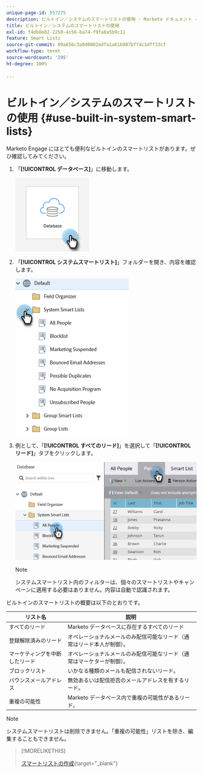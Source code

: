```yaml
---
unique-page-id: 557275
description: ビルトイン／システムのスマートリストの使用 - Marketo ドキュメント - 製品ドキュメント
title: ビルトイン／システムのスマートリストの使用
exl-id: f4db0e02-2250-4c56-ba74-f9fa8a5b9c11
feature: Smart Lists
source-git-commit: 09a656c3a0d0002edfa1a61b987bff4c1dff33cf
workflow-type: tm+mt
source-wordcount: '195'
ht-degree: 100%

---
```


# ビルトイン／システムのスマートリストの使用 {#use-built-in-system-smart-lists}

Marketo Engage にはとても便利なビルトインのスマートリストがあります。ぜひ確認してみてください。

1. 「**[!UICONTROL データベース]**」に移動します。

   ![](assets/use-built-in-system-smart-lists-1.png)

1. 「**[!UICONTROL システムスマートリスト]**」フォルダーを開き、内容を確認します。

   ![](assets/use-built-in-system-smart-lists-2.png)

1. 例として、「**[!UICONTROL すべてのリード]**」を選択して「**[!UICONTROL リード]**」タブをクリックします。

   ![](assets/use-built-in-system-smart-lists-3.png)

   >[!NOTE]
   >
   >システムスマートリスト内のフィルターは、個々のスマートリストやキャンペーンに適用する必要はありません。内容は自動で認識されます。

ビルトインのスマートリストの概要は以下のとおりです。

<table><thead>
  <tr>
    <th>リスト名</th>
    <th>説明</th>
  </tr></thead>
<tbody>
  <tr>
    <td>すべてのリード</td>
    <td>Marketo データベースに存在するすべてのリード</td>
  </tr>
  <tr>
    <td>登録解除済みのリード</td>
    <td>オペレーショナルメールのみ配信可能なリード（通常はリード本人が制御）。</td>
  </tr>
  <tr>
    <td>マーケティングを中断したリード</td>
    <td>オペレーショナルメールのみ配信可能なリード（通常はマーケターが制御）。</td>
  </tr>
  <tr>
    <td>ブロックリスト</td>
    <td>いかなる種類のメールも配信されないリード。</td>
  </tr>
  <tr>
    <td>バウンスメールアドレス</td>
    <td>無効あるいは配信拒否のメールアドレスを有するリード。</td>
  </tr>
  <tr>
    <td>重複の可能性</td>
    <td>Marketo データベース内で重複の可能性があるリード。</td>
  </tr>
</tbody>
</table>

>[!NOTE]
>
>システムスマートリストは削除できません。「重複の可能性」リストを除き、編集することもできません。

>[!MORELIKETHIS]
>
>[スマートリストの作成](/help/marketo/product-docs/core-marketo-concepts/smart-lists-and-static-lists/creating-a-smart-list/create-a-smart-list.md){target="_blank"}
